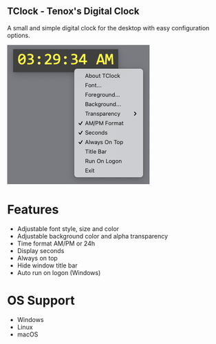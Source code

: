 ## TClock - Tenox's Digital Clock 

A small and simple digital clock for the desktop with easy configuration options.

![tclock screenshot](tclock.png)

# Features

* Adjustable font style, size and color
* Adjustable background color and alpha transparency
* Time format AM/PM or 24h
* Display seconds
* Always on top
* Hide window title bar
* Auto run on logon (Windows)

# OS Support

* Windows
* Linux
* macOS

